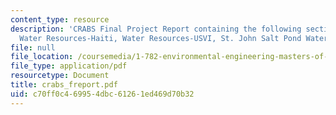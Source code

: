 ```yaml
---
content_type: resource
description: 'CRABS Final Project Report containing the following sections: Introduction,
  Water Resources-Haiti, Water Resources-USVI, St. John Salt Pond Water Quality, References.'
file: null
file_location: /coursemedia/1-782-environmental-engineering-masters-of-engineering-project-fall-2003-spring-2004/c70ff0c469954dbc61261ed469d70b32_crabs_freport.pdf
file_type: application/pdf
resourcetype: Document
title: crabs_freport.pdf
uid: c70ff0c4-6995-4dbc-6126-1ed469d70b32
---
```

